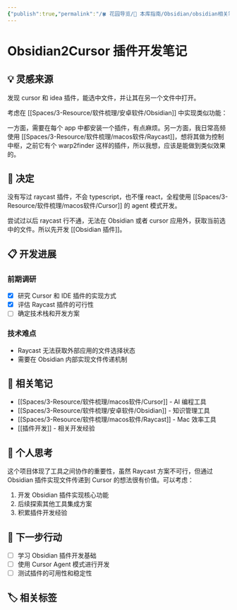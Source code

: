 ```yaml
---
{"publish":true,"permalink":"/🍀 花园导览/🧰 本库指南/Obsidian/obsidian相关笔记/obsidian2cursor.md","title":"Obsidian2Cursor 插件开发笔记","created":"2025-01-27","modified":"2025-01-27","cssclasses":""}
---
```



# Obsidian2Cursor 插件开发笔记

## 💡 灵感来源

发现 cursor 和 idea 插件，能选中文件，并让其在另一个文件中打开。

考虑在 [[Spaces/3-Resource/软件梳理/安卓软件/Obsidian]] 中实现类似功能：

一方面，需要在每个 app 中都安装一个插件，有点麻烦。另一方面，我日常高频使用 [[Spaces/3-Resource/软件梳理/macos软件/Raycast]]，想将其做为控制中枢，之前它有个 warp2finder 这样的插件，所以我想，应该是能做到类似效果的。

## 🎯 决定

没有写过 raycast 插件，不会 typescript，也不懂 react，全程使用 [[Spaces/3-Resource/软件梳理/macos软件/Cursor]] 的 agent 模式开发。

尝试过以后 raycast 行不通，无法在 Obsidian 或者 cursor 应用外，获取当前选中的文件。所以先开发 [[Obsidian 插件]]。

## 📋 开发进展

### 前期调研
- [x] 研究 Cursor 和 IDE 插件的实现方式
- [x] 评估 Raycast 插件的可行性
- [ ] 确定技术栈和开发方案

### 技术难点
- Raycast 无法获取外部应用的文件选择状态
- 需要在 Obsidian 内部实现文件传递机制

## 🔗 相关笔记

- [[Spaces/3-Resource/软件梳理/macos软件/Cursor]] - AI 编程工具
- [[Spaces/3-Resource/软件梳理/安卓软件/Obsidian]] - 知识管理工具  
- [[Spaces/3-Resource/软件梳理/macos软件/Raycast]] - Mac 效率工具
- [[插件开发]] - 相关开发经验

## 💭 个人思考

这个项目体现了工具之间协作的重要性，虽然 Raycast 方案不可行，但通过 Obsidian 插件实现文件传递到 Cursor 的想法很有价值。可以考虑：

1. 开发 Obsidian 插件实现核心功能
2. 后续探索其他工具集成方案
3. 积累插件开发经验

## 🎯 下一步行动

- [ ] 学习 Obsidian 插件开发基础
- [ ] 使用 Cursor Agent 模式进行开发
- [ ] 测试插件的可用性和稳定性

## 🏷️ 相关标签

